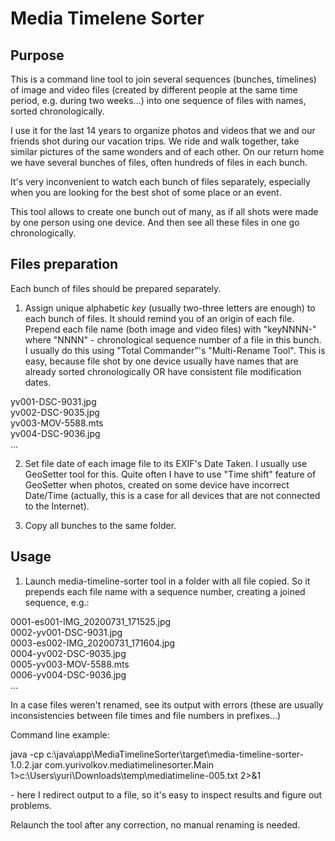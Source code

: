 # Media Timelene Sorter

## Purpose
This is a command line tool to join several sequences (bunches, timelines)
 of image and video files (created by different people at the same time period, e.g. during two weeks...)
 into one sequence of files with names, sorted chronologically.
 
I use it for the last 14 years to organize photos and videos that we and our friends
shot during our vacation trips. We ride and walk together, take similar pictures
of the same wonders and of each other. On our return home we have several bunches of files,
often hundreds of files in each bunch.

It's very inconvenient to watch each bunch of files separately, especially when 
you are looking for the best shot of some place or an event.

This tool allows to create one bunch out of many, as if all shots were made by one person
using one device. And then see all these files in one go chronologically. 

## Files preparation

Each bunch of files should be prepared separately.

1. Assign unique alphabetic *key* (usually two-three letters are enough) to each bunch of files.
It should remind you of an origin of each file.  
Prepend each file name (both image and video files) with "keyNNNN-" where "NNNN" - 
chronological sequence number of a file in this bunch. I usually do this using 
"Total Commander"'s "Multi-Rename Tool". This is easy, because file shot by one device
usually have names that are already sorted chronologically OR have consistent 
file modification dates.

yv001-DSC-9031.jpg  
yv002-DSC-9035.jpg  
yv003-MOV-5588.mts  
yv004-DSC-9036.jpg  
...
   
2. Set file date of each image file to its EXIF's Date Taken. I usually use GeoSetter
tool for this. Quite often I have to use "Time shift" feature of GeoSetter when photos,
created on some device have incorrect Date/Time 
(actually, this is a case for all devices that are not connected to the Internet).

3. Copy all bunches to the same folder. 

## Usage
1. Launch  media-timeline-sorter tool in a folder with all file copied. So it prepends each file name with a sequence number, 
creating a joined sequence, e.g.:

0001-es001-IMG_20200731_171525.jpg  
0002-yv001-DSC-9031.jpg  
0003-es002-IMG_20200731_171604.jpg  
0004-yv002-DSC-9035.jpg  
0005-yv003-MOV-5588.mts  
0006-yv004-DSC-9036.jpg  
...

In a case files weren't renamed, see its output with errors (these are usually 
inconsistencies between file times and file numbers in prefixes...)
 
Command line example:

java -cp c:\java\app\MediaTimelineSorter\target\media-timeline-sorter-1.0.2.jar com.yurivolkov.mediatimelinesorter.Main 1>c:\Users\yuri\Downloads\temp\mediatimeline-005.txt 2>&1

\- here I redirect output to a file, so it's easy to inspect results and figure out problems.

Relaunch the tool after any correction, no manual renaming is needed. 